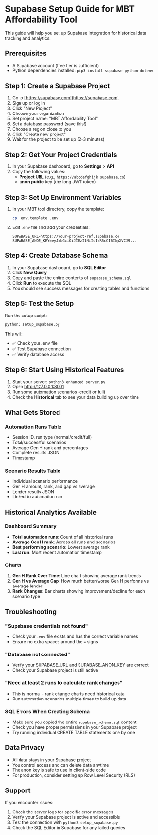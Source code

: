 # Supabase Setup Guide for MBT Affordability Tool

This guide will help you set up Supabase integration for historical data tracking and analytics.

## Prerequisites

- A Supabase account (free tier is sufficient)
- Python dependencies installed: `pip3 install supabase python-dotenv`

## Step 1: Create a Supabase Project

1. Go to [https://supabase.com](https://supabase.com)
2. Sign up or log in
3. Click "New Project"
4. Choose your organization
5. Set project name: "MBT Affordability Tool"
6. Set a database password (save this!)
7. Choose a region close to you
8. Click "Create new project"
9. Wait for the project to be set up (2-3 minutes)

## Step 2: Get Your Project Credentials

1. In your Supabase dashboard, go to **Settings** > **API**
2. Copy the following values:
   - **Project URL** (e.g., `https://abcdefghijk.supabase.co`)
   - **anon public** key (the long JWT token)

## Step 3: Set Up Environment Variables

1. In your MBT tool directory, copy the template:
   ```bash
   cp .env.template .env
   ```

2. Edit `.env` file and add your credentials:
   ```
   SUPABASE_URL=https://your-project-ref.supabase.co
   SUPABASE_ANON_KEY=eyJhbGciOiJIUzI1NiIsInR5cCI6IkpXVCJ9...
   ```

## Step 4: Create Database Schema

1. In your Supabase dashboard, go to **SQL Editor**
2. Click **New Query**
3. Copy and paste the entire contents of `supabase_schema.sql`
4. Click **Run** to execute the SQL
5. You should see success messages for creating tables and functions

## Step 5: Test the Setup

Run the setup script:
```bash
python3 setup_supabase.py
```

This will:
- ✅ Check your .env file
- ✅ Test Supabase connection  
- ✅ Verify database access

## Step 6: Start Using Historical Features

1. Start your server: `python3 enhanced_server.py`
2. Open http://127.0.0.1:8001
3. Run some automation scenarios (credit or full)
4. Check the **Historical** tab to see your data building up over time

## What Gets Stored

### Automation Runs Table
- Session ID, run type (normal/credit/full)
- Total/successful scenarios
- Average Gen H rank and percentages
- Complete results JSON
- Timestamp

### Scenario Results Table
- Individual scenario performance
- Gen H amount, rank, and gap vs average
- Lender results JSON
- Linked to automation run

## Historical Analytics Available

### Dashboard Summary
- **Total automation runs**: Count of all historical runs
- **Average Gen H rank**: Across all runs and scenarios
- **Best performing scenario**: Lowest average rank
- **Last run**: Most recent automation timestamp

### Charts
1. **Gen H Rank Over Time**: Line chart showing average rank trends
2. **Gen H vs Average Gap**: How much better/worse Gen H performs vs average lender
3. **Rank Changes**: Bar charts showing improvement/decline for each scenario type

## Troubleshooting

### "Supabase credentials not found"
- Check your `.env` file exists and has the correct variable names
- Ensure no extra spaces around the `=` signs

### "Database not connected"
- Verify your SUPABASE_URL and SUPABASE_ANON_KEY are correct
- Check your Supabase project is still active

### "Need at least 2 runs to calculate rank changes"
- This is normal - rank change charts need historical data
- Run automation scenarios multiple times to build up data

### SQL Errors When Creating Schema
- Make sure you copied the entire `supabase_schema.sql` content
- Check you have proper permissions in your Supabase project
- Try running individual CREATE TABLE statements one by one

## Data Privacy

- All data stays in your Supabase project
- You control access and can delete data anytime
- The anon key is safe to use in client-side code
- For production, consider setting up Row Level Security (RLS)

## Support

If you encounter issues:
1. Check the server logs for specific error messages
2. Verify your Supabase project is active and accessible
3. Test the connection with `python3 setup_supabase.py`
4. Check the SQL Editor in Supabase for any failed queries